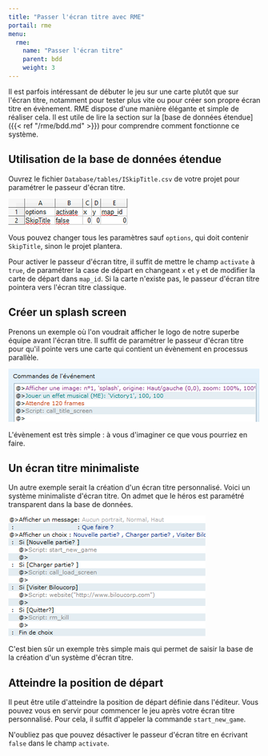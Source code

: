 ```yaml
---
title: "Passer l'écran titre avec RME"
portail: rme
menu:
  rme:
    name: "Passer l'écran titre"
    parent: bdd
    weight: 3
---
```


Il est parfois intéressant de débuter le jeu sur une carte plutôt que sur l'écran titre, notamment pour tester plus vite ou pour créer son propre écran titre en évènement. RME dispose d'une manière élégante et simple de réaliser cela. Il est utile de lire la section sur la [base de données étendue]({{< ref "/rme/bdd.md" >}}) pour comprendre comment fonctionne ce système.

## Utilisation de la base de données étendue

Ouvrez le fichier `Database/tables/ISkipTitle.csv` de votre projet pour paramétrer le passeur d'écran titre.

![Contenu du csv](/images/rme/bdd/ecrantitre/csv.png)

Vous pouvez changer tous les paramètres sauf `options`, qui doit contenir `SkipTitle`, sinon le projet plantera.

Pour activer le passeur d'écran titre, il suffit de mettre le champ `activate` à `true`, de paramétrer la case de départ en changeant `x` et `y` et de modifier la carte de départ dans `map_id`. Si la carte n'existe pas, le passeur d'écran titre pointera vers l'écran titre classique.

## Créer un splash screen

Prenons un exemple où l'on voudrait afficher le logo de notre superbe équipe avant l'écran titre. Il suffit de paramétrer le passeur d'écran titre pour qu'il pointe vers une carte qui contient un évènement en processus parallèle.

![Contenu de l'évènement](/images/rme/bdd/ecrantitre/splashscreen.png)

L'évènement est très simple : à vous d'imaginer ce que vous pourriez en faire.

## Un écran titre minimaliste

Un autre exemple serait la création d'un écran titre personnalisé. Voici un système minimaliste d'écran titre. On admet que le héros est paramétré transparent dans la base de données.

![Contenu de l'évènement](/images/rme/bdd/ecrantitre/ecrantitre.png)

C'est bien sûr un exemple très simple mais qui permet de saisir la base de la création d'un système d'écran titre.

## Atteindre la position de départ

Il peut être utile d'atteindre la position de départ définie dans l'éditeur. Vous pouvez vous en servir pour commencer le jeu après votre écran titre personnalisé. Pour cela, il suffit d'appeler la commande `start_new_game`.

N'oubliez pas que pouvez désactiver le passeur d'écran titre en écrivant `false` dans le champ `activate`.